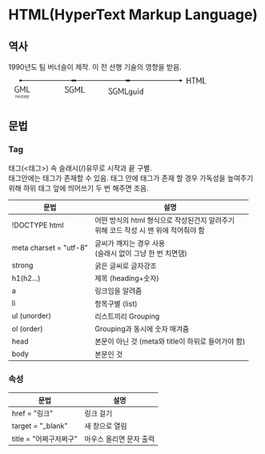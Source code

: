 # HTML(HyperText Markup Language)

## 역사

1990년도 팀 버너슬이 제작. 이 전 선행 기술의 영향을 받음.  
<img src="htmlHistory.png" width="400" height="60"></img>

## 문법

### Tag

태그(<태그>) 속 슬래시(/)유무로 시작과 끝 구별.  
태그안에는 태그가 존재할 수 있음. 태그 안에 태그가 존재 할 경우 가독성을 높여주기 위해 하위 태그 앞에 띄어쓰기 두 번 해주면 조음.

| 문법                   | 설명                                                                                     |
| ---------------------- | ---------------------------------------------------------------------------------------- |
| !DOCTYPE html          | 어떤 방식의 html 형식으로 작성된건지 알려주기 <br> 위해 코드 작성 시 맨 위에 적어줘야 함 |
| meta charset = "utf-8" | 글씨가 깨지는 경우 사용<br>(슬래시 없이 그냥 한 번 치면댐)                               |
| strong                 | 굵은 글씨로 글자강조                                                                     |
| h1(h2...)              | 제목 (heading+숫자)                                                                      |
| a                      | 링크임을 알려줌                                                                          |
| li                     | 항목구별 (list)                                                                          |
| ul (unorder)           | 리스트끼리 Grouping                                                                      |
| ol (order)             | Grouping과 동시에 숫자 매겨줌                                                            |
| head                   | 본문이 아닌 것 (meta와 title이 하위로 들어가야 함)                                       |
| body                   | 본문인 것                                                                                |

### 속성

| 문법                   | 설명                    |
| ---------------------- | ----------------------- |
| href = "링크"          | 링크 걸기               |
| target = "\_blank"     | 새 창으로 열림          |
| title = "어쩌구저쩌구" | 마우스 올리면 문자 출력 |
